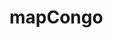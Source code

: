 # mapCongo
<!DOCTYPE html>
<html lang="fr">
<head>
		<meta name="viewport" content="initial-scale=1.0, user-scalable=no"/>
		<meta charset="UTF-8" />
		<title>MapCongo</title>
		<style>
		#mymap {
				width:100%;
				height:700%;
			
		}
		
		</style>
		<script  type="text/javascript" src="http://maps.google.com/maps/api/js?sensor=false"></script>
		<script  type="text/javascript" >
		function init(){
				var latlng = new google.maps.LatLng(-10.876389000000000000, 26.596944000000007000);
				var mapDiv= document.getElementById("mymap");
				var mapOptions = {
						center : new google.maps.MapTypeId.ROADMAP
						center: latlng,
						zoom: 19,
				};
				var map = new google.maps.Map(mapDiv, mapOptions);
				
		}
		window.onload = init;
		</script>
</head>
<body>
			<h2>Kambove</h2>
			<div id = "mymap"></div>
			
</body>
</html>
